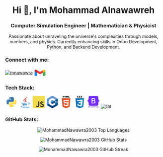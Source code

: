 <h1 align="center">Hi 👋, I'm Mohammad Alnawawreh</h1>
<h3 align="center">Computer Simulation Engineer | Mathematician & Physicist</h3>

<p align="center">Passionate about unraveling the universe's complexities through models, numbers, and physics. Currently enhancing skills in Odoo Development, Python, and Backend Development.</p>

<h3 align="left">Connect with me:</h3>
<p align="left">
  <a href="https://linkedin.com/in/mnawawra" target="_blank"><img align="center" src="https://raw.githubusercontent.com/rahuldkjain/github-profile-readme-generator/master/src/images/icons/Social/linked-in-alt.svg" alt="mnawawra" height="30" width="40" /></a>
  <a href="mailto:mnawawra900@gmail.com" target="_blank"><img align="center" src="https://raw.githubusercontent.com/rahuldkjain/github-profile-readme-generator/master/src/images/icons/Social/gmail.svg" alt="mnawawra900@gmail.com" height="30" width="40" /></a>
</p>

<h3 align="left">Tech Stack:</h3>
<p align="left">
  <img src="https://raw.githubusercontent.com/devicons/devicon/master/icons/python/python-original.svg" alt="Python" width="40" height="40"/>
  <img src="https://raw.githubusercontent.com/devicons/devicon/master/icons/java/java-original.svg" alt="Java" width="40" height="40"/>
  <img src="https://raw.githubusercontent.com/devicons/devicon/master/icons/javascript/javascript-original.svg" alt="JavaScript" width="40" height="40"/>
  <img src="https://raw.githubusercontent.com/devicons/devicon/master/icons/cplusplus/cplusplus-original.svg" alt="C++" width="40" height="40"/>
  <img src="https://raw.githubusercontent.com/devicons/devicon/master/icons/html5/html5-original-wordmark.svg" alt="HTML5" width="40" height="40"/>
  <img src="https://raw.githubusercontent.com/devicons/devicon/master/icons/css3/css3-original-wordmark.svg" alt="CSS3" width="40" height="40"/>
  <img src="https://raw.githubusercontent.com/devicons/devicon/master/icons/bootstrap/bootstrap-plain-wordmark.svg" alt="Bootstrap" width="40" height="40"/>
  <img src="https://www.vectorlogo.zone/logos/git-scm/git-scm-icon.svg" alt="Git" width="40" height="40"/>
</p>

<h3 align="left">GitHub Stats:</h3>
<p align="center">
  <img src="https://github-readme-stats.vercel.app/api/top-langs?username=MohammadNawawra2003&show_icons=true&locale=en&layout=compact&theme=dracula" alt="MohammadNawawra2003 Top Languages" />
</p>

<p align="center">
  <img src="https://github-readme-stats.vercel.app/api?username=MohammadNawawra2003&show_icons=true&locale=en&theme=dracula" alt="MohammadNawawra2003 GitHub Stats" />
</p>

<p align="center">
  <img src="https://github-readme-streak-stats.herokuapp.com/?user=MohammadNawawra2003&theme=dracula" alt="MohammadNawawra2003 GitHub Streak" />
</p>

